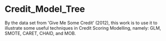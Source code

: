 # Credit_Model_Tree
By the data set from 'Give Me Some Credit' (2012), this work is to use it to illustrate some useful techniques in Credit Scoring Modelling, namely: GLM, SMOTE, CARET, CHAID, and MOB.
